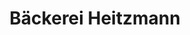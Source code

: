 ---
title: "Bäckerei Heitzmann"
url: /freiburg-im-breisgau/baeckerei-heitzmann-st-erentrudis-strasse/
shop: Bäckerei
---